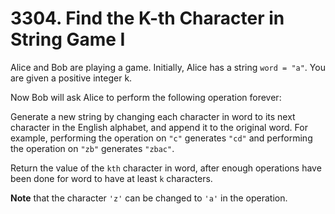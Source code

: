 # 3304. Find the K-th Character in String Game I

Alice and Bob are playing a game. Initially, Alice has a string `word = "a"`. You are given a positive integer k.

Now Bob will ask Alice to perform the following operation forever:

Generate a new string by changing each character in word to its next character in the English alphabet, and append it to the original word.
For example, performing the operation on `"c"` generates `"cd"` and performing the operation on `"zb"` generates `"zbac"`.

Return the value of the `kth` character in word, after enough operations have been done for word to have at least `k` characters.

**Note** that the character `'z'` can be changed to `'a'` in the operation.
